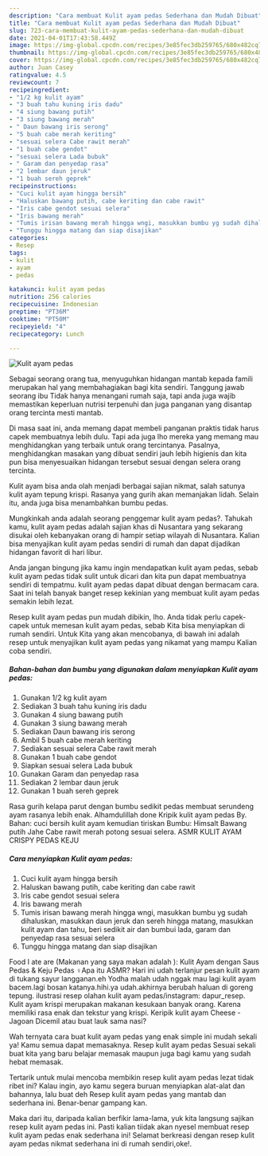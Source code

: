 ```yaml
---
description: "Cara membuat Kulit ayam pedas Sederhana dan Mudah Dibuat"
title: "Cara membuat Kulit ayam pedas Sederhana dan Mudah Dibuat"
slug: 723-cara-membuat-kulit-ayam-pedas-sederhana-dan-mudah-dibuat
date: 2021-04-01T17:43:58.449Z
image: https://img-global.cpcdn.com/recipes/3e85fec3db259765/680x482cq70/kulit-ayam-pedas-foto-resep-utama.jpg
thumbnail: https://img-global.cpcdn.com/recipes/3e85fec3db259765/680x482cq70/kulit-ayam-pedas-foto-resep-utama.jpg
cover: https://img-global.cpcdn.com/recipes/3e85fec3db259765/680x482cq70/kulit-ayam-pedas-foto-resep-utama.jpg
author: Juan Casey
ratingvalue: 4.5
reviewcount: 7
recipeingredient:
- "1/2 kg kulit ayam"
- "3 buah tahu kuning iris dadu"
- "4 siung bawang putih"
- "3 siung bawang merah"
- " Daun bawang iris serong"
- "5 buah cabe merah keriting"
- "sesuai selera Cabe rawit merah"
- "1 buah cabe gendot"
- "sesuai selera Lada bubuk"
- " Garam dan penyedap rasa"
- "2 lembar daun jeruk"
- "1 buah sereh geprek"
recipeinstructions:
- "Cuci kulit ayam hingga bersih"
- "Haluskan bawang putih, cabe keriting dan cabe rawit"
- "Iris cabe gendot sesuai selera"
- "Iris bawang merah"
- "Tumis irisan bawang merah hingga wngi, masukkan bumbu yg sudah dihaluskan, masukkan daun jeruk dan sereh hingga matang, masukkan kulit ayam dan tahu, beri sedikit air dan bumbui lada, garam dan penyedap rasa sesuai selera"
- "Tunggu hingga matang dan siap disajikan"
categories:
- Resep
tags:
- kulit
- ayam
- pedas

katakunci: kulit ayam pedas 
nutrition: 256 calories
recipecuisine: Indonesian
preptime: "PT36M"
cooktime: "PT50M"
recipeyield: "4"
recipecategory: Lunch

---
```



![Kulit ayam pedas](https://img-global.cpcdn.com/recipes/3e85fec3db259765/680x482cq70/kulit-ayam-pedas-foto-resep-utama.jpg)

Sebagai seorang orang tua, menyuguhkan hidangan mantab kepada famili merupakan hal yang membahagiakan bagi kita sendiri. Tanggung jawab seorang ibu Tidak hanya menangani rumah saja, tapi anda juga wajib memastikan keperluan nutrisi terpenuhi dan juga panganan yang disantap orang tercinta mesti mantab.

Di masa  saat ini, anda memang dapat membeli panganan praktis tidak harus capek membuatnya lebih dulu. Tapi ada juga lho mereka yang memang mau menghidangkan yang terbaik untuk orang tercintanya. Pasalnya, menghidangkan masakan yang dibuat sendiri jauh lebih higienis dan kita pun bisa menyesuaikan hidangan tersebut sesuai dengan selera orang tercinta. 

Kulit ayam bisa anda olah menjadi berbagai sajian nikmat, salah satunya kulit ayam tepung krispi. Rasanya yang gurih akan memanjakan lidah. Selain itu, anda juga bisa menambahkan bumbu pedas.

Mungkinkah anda adalah seorang penggemar kulit ayam pedas?. Tahukah kamu, kulit ayam pedas adalah sajian khas di Nusantara yang sekarang disukai oleh kebanyakan orang di hampir setiap wilayah di Nusantara. Kalian bisa menyajikan kulit ayam pedas sendiri di rumah dan dapat dijadikan hidangan favorit di hari libur.

Anda jangan bingung jika kamu ingin mendapatkan kulit ayam pedas, sebab kulit ayam pedas tidak sulit untuk dicari dan kita pun dapat membuatnya sendiri di tempatmu. kulit ayam pedas dapat dibuat dengan bermacam cara. Saat ini telah banyak banget resep kekinian yang membuat kulit ayam pedas semakin lebih lezat.

Resep kulit ayam pedas pun mudah dibikin, lho. Anda tidak perlu capek-capek untuk memesan kulit ayam pedas, sebab Kita bisa menyiapkan di rumah sendiri. Untuk Kita yang akan mencobanya, di bawah ini adalah resep untuk menyajikan kulit ayam pedas yang nikamat yang mampu Kalian coba sendiri.

<!--inarticleads1-->

##### Bahan-bahan dan bumbu yang digunakan dalam menyiapkan Kulit ayam pedas:

1. Gunakan 1/2 kg kulit ayam
1. Sediakan 3 buah tahu kuning iris dadu
1. Gunakan 4 siung bawang putih
1. Gunakan 3 siung bawang merah
1. Sediakan  Daun bawang iris serong
1. Ambil 5 buah cabe merah keriting
1. Sediakan sesuai selera Cabe rawit merah
1. Gunakan 1 buah cabe gendot
1. Siapkan sesuai selera Lada bubuk
1. Gunakan  Garam dan penyedap rasa
1. Sediakan 2 lembar daun jeruk
1. Gunakan 1 buah sereh geprek


Rasa gurih kelapa parut dengan bumbu sedikit pedas membuat serundeng ayam rasanya lebih enak. Alhamdulillah done Kripik kulit ayam pedas By. Bahan: cuci bersih kulit ayam kemudian tiriskan Bumbu: Himsalt Bawang putih Jahe Cabe rawit merah potong sesuai selera. ASMR KULIT AYAM CRISPY PEDAS KEJU 

<!--inarticleads2-->

##### Cara menyiapkan Kulit ayam pedas:

1. Cuci kulit ayam hingga bersih
1. Haluskan bawang putih, cabe keriting dan cabe rawit
1. Iris cabe gendot sesuai selera
1. Iris bawang merah
1. Tumis irisan bawang merah hingga wngi, masukkan bumbu yg sudah dihaluskan, masukkan daun jeruk dan sereh hingga matang, masukkan kulit ayam dan tahu, beri sedikit air dan bumbui lada, garam dan penyedap rasa sesuai selera
1. Tunggu hingga matang dan siap disajikan


Food I ate are (Makanan yang saya makan adalah ): Kulit Ayam dengan Saus Pedas &amp; Keju Pedas ‍♀️Apa itu ASMR? Hari ini udah terlanjur pesan kulit ayam di tukang sayur langganan.eh Yodha malah udah nggak mau lagi kulit ayam bacem.lagi bosan katanya.hihi.ya udah.akhirnya berubah haluan di goreng tepung. ilustrasi resep olahan kulit ayam pedas/instagram: dapur_resep. Kulit ayam krispi merupakan makanan kesukaan banyak orang. Karena memiliki rasa enak dan tekstur yang krispi. Keripik kulit ayam Cheese - Jagoan Dicemil atau buat lauk sama nasi? 

Wah ternyata cara buat kulit ayam pedas yang enak simple ini mudah sekali ya! Kamu semua dapat memasaknya. Resep kulit ayam pedas Sesuai sekali buat kita yang baru belajar memasak maupun juga bagi kamu yang sudah hebat memasak.

Tertarik untuk mulai mencoba membikin resep kulit ayam pedas lezat tidak ribet ini? Kalau ingin, ayo kamu segera buruan menyiapkan alat-alat dan bahannya, lalu buat deh Resep kulit ayam pedas yang mantab dan sederhana ini. Benar-benar gampang kan. 

Maka dari itu, daripada kalian berfikir lama-lama, yuk kita langsung sajikan resep kulit ayam pedas ini. Pasti kalian tiidak akan nyesel membuat resep kulit ayam pedas enak sederhana ini! Selamat berkreasi dengan resep kulit ayam pedas nikmat sederhana ini di rumah sendiri,oke!.

